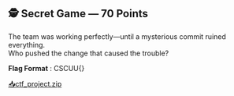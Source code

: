 ## 🕵️ Secret Game — 70 Points

The team was working perfectly—until a mysterious commit ruined everything.  
Who pushed the change that caused the trouble?

**Flag Format** : CSCUU{}

[📥ctf_project.zip](./ctf_project.zip)

